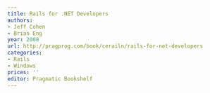 ```yaml
---
title: Rails for .NET Developers
authors:
- Jeff Cohen
- Brian Eng
year: 2008
url: http://pragprog.com/book/cerailn/rails-for-net-developers
categories:
- Rails
- Windows
prices: ''
editor: Pragmatic Bookshelf
---
```

